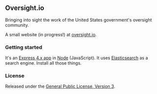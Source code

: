 ## Oversight.io

Bringing into sight the work of the United States government's oversight community.

A small website (in progress!) at [oversight.io](http://oversight.io).

### Getting started

It's an [Express 4.x app](http://expressjs.com) in [Node](http://nodejs.org/) (JavaScript). It uses [Elasticsearch](http://elasticsearch.org/) as a search engine. Install all those things.

### License

Released under the [General Public License, Version 3](http://www.gnu.org/licenses/gpl-3.0.txt).